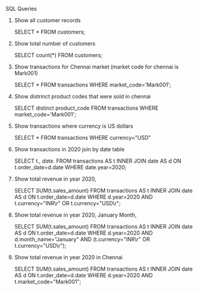 SQL Queries

1. Show all customer records

    SELECT * 
    FROM customers;

1. Show total number of customers

    SELECT count(*) 
    FROM customers;

1. Show transactions for Chennai market (market code for chennai is Mark001)

    SELECT * 
    FROM transactions 
    WHERE market_code='Mark001';

1. Show distrinct product codes that were sold in chennai

    SELECT distinct product_code 
    FROM transactions 
    WHERE market_code='Mark001';

1. Show transactions where currency is US dollars

    SELECT * 
    FROM transactions 
    WHERE currency="USD"

1. Show transactions in 2020 join by date table

    SELECT t.*, date.* 
    FROM transactions AS t
    INNER JOIN date AS d
    ON t.order_date=d.date 
    WHERE date.year=2020;

1. Show total revenue in year 2020,

    SELECT SUM(t.sales_amount) 
    FROM transactions AS t
    INNER JOIN date AS d
    ON t.order_date=d.date 
    WHERE d.year=2020 
    AND t.currency="INR\r" OR t.currency="USD\r";
	
1. Show total revenue in year 2020, January Month,

    SELECT SUM(t.sales_amount) 
    FROM transactions AS t
    INNER JOIN date AS d
    ON t.order_date=d.date 
    WHERE d.year=2020 
    AND d.month_name="January" AND (t.currency="INR\r" OR t.currency="USD\r");

1. Show total revenue in year 2020 in Chennai

    SELECT SUM(t.sales_amount) 
    FROM transactions AS t 
    INNER JOIN date AS d
    ON t.order_date=d.date 
    WHERE d.year=2020
    AND t.market_code="Mark001";
